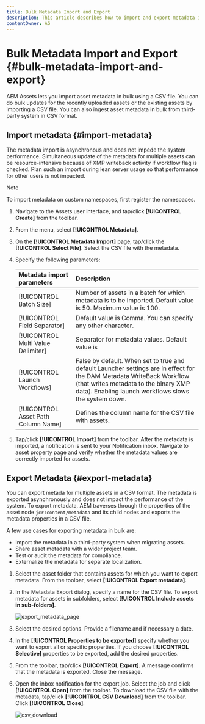 ```yaml
---
title: Bulk Metadata Import and Export
description: This article describes how to import and export metadata in bulk.
contentOwner: AG
---
```


# Bulk Metadata Import and Export {#bulk-metadata-import-and-export}

AEM Assets lets you import asset metadata in bulk using a CSV file. You can do bulk updates for the recently uploaded assets or the existing assets by importing a CSV file. You can also ingest asset metadata in bulk from third-party system in CSV format.

## Import metadata {#import-metadata}

The metadata import is asynchronous and does not impede the system performance. Simultaneous update of the metadata for multiple assets can be resource-intensive because of XMP writeback activity if workflow flag is checked. Plan such an import during lean server usage so that performance for other users is not impacted.

>[!NOTE]
>
>To import metadata on custom namespaces, first register the namespaces.

1. Navigate to the Assets user interface, and tap/click **[!UICONTROL Create]** from the toolbar.
1. From the menu, select **[!UICONTROL Metadata]**.
1. On the **[!UICONTROL Metadata Import]** page, tap/click the **[!UICONTROL Select File]**.  Select the CSV file with the metadata.
1. Specify the following parameters:

    | Metadata import parameters | Description |
    |:---|:---|
    | [!UICONTROL Batch Size] | Number of assets in a batch for which metadata is to be imported. Default value is 50. Maximum value is 100. |
    | [!UICONTROL Field Separator] | Default value is Comma. You can specify any other character. |
    | [!UICONTROL Multi Value Delimiter] | Separator for metadata values. Default value is |. |
    | [!UICONTROL Launch Workflows] | False by default. When set to true and default Launcher settings are in effect for the DAM Metadata WriteBack Workflow (that writes metadata to the binary XMP data). Enabling launch workflows slows the system down. |
    | [!UICONTROL Asset Path Column Name] | Defines the column name for the CSV file with assets. |

1. Tap/click **[!UICONTROL Import]** from the toolbar. After the metadata is imported, a notification is sent to your Notification inbox. Navigate to asset property page and verify whether the metadata values are correctly imported for assets.

<!-- TBD: Format characters in the table using backticks and add UICONTROL after table is converted to MD
-->

## Export Metadata {#export-metadata}

You can export metada for multiple assets in a CSV format. The metadata is exported asynchronously and does not impact the performance of the system. To export metadata, AEM traverses through the properties of the asset node `jcr:content/metadata` and its child nodes and exports the metadata properties in a CSV file.

A few use cases for exporting metadata in bulk are:

* Import the metadata in a third-party system when migrating assets.
* Share asset metadata with a wider project team.
* Test or audit the metadata for compliance.
* Externalize the metadata for separate localization.

1. Select the asset folder that contains assets for which you want to export metadata. From the toolbar, select **[!UICONTROL Export metadata]**.

1. In the Metadata Export dialog, specify a name for the CSV file. To export metadata for assets in subfolders, select **[!UICONTROL Include assets in sub-folders]**.

   ![export_metadata_page](assets/export_metadata_page.png)

1. Select the desired options. Provide a filename and if necessary a date.
1. In the **[!UICONTROL Properties to be exported]** specify whether you want to export all or specific properties. If you choose **[!UICONTROL Selective]** properties to be exported, add the desired properties.

1. From the toolbar, tap/click **[!UICONTROL Export]**. A message confirms that the metadata is exported. Close the message.

1. Open the inbox notification for the export job. Select the job and click **[!UICONTROL Open]** from the toolbar. To download the CSV file with the metadata, tap/click **[!UICONTROL CSV Download]** from the toolbar. Click **[!UICONTROL Close]**.

   ![csv_download](assets/csv_download.png)
